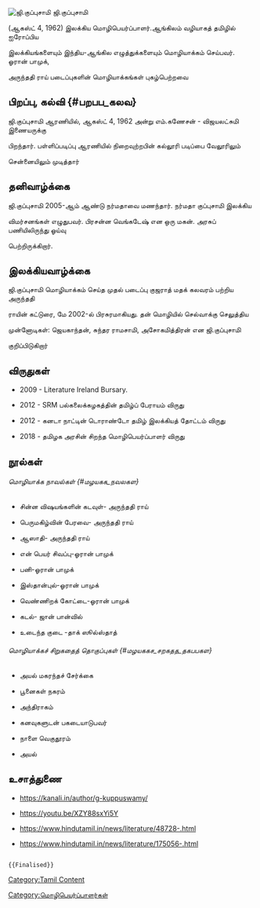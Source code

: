 ![ஜி.குப்புசாமி](G-kuppuswamy_476_648.jpg "ஜி.குப்புசாமி") ஜி.குப்புசாமி
(ஆகஸ்ட் 4, 1962) இலக்கிய மொழிபெயர்ப்பாளர்.ஆங்கிலம் வழியாகத் தமிழில் ஐரோப்பிய
இலக்கியங்களையும் இந்திய-ஆங்கில எழுத்துக்களையும் மொழியாக்கம் செய்பவர். ஓரான் பாமுக்,
அருந்ததி ராய் படைப்புகளின் மொழியாக்கங்கள் புகழ்பெற்றவை

## பிறப்பு, கல்வி {#பறபப_கலவ}

ஜி.குப்புசாமி ஆரணியில், ஆகஸ்ட் 4, 1962 அன்று எம்.கணேசன் - விஜயலட்சுமி இணையருக்கு
பிறந்தார். பள்ளிப்படிப்பு ஆரணியில் நிறைவுற்றபின் கல்லூரி படிப்பை வேலூரிலும்
சென்னையிலும் முடித்தார்

## தனிவாழ்க்கை

ஜி.குப்புசாமி 2005-ஆம் ஆண்டு நர்மதாவை மணந்தார். நர்மதா குப்புசாமி இலக்கிய
விமர்சனங்கள் எழுதுபவர். பிரசன்ன வெங்கடேஷ் என ஒரு மகன். அரசுப் பணியிலிருந்து ஓய்வு
பெற்றிருக்கிறார்.

## இலக்கியவாழ்க்கை

ஜி.குப்புசாமி மொழியாக்கம் செய்த முதல் படைப்பு குஜராத் மதக் கலவரம் பற்றிய அருந்ததி
ராயின் கட்டுரை, மே 2002-ல் பிரசுரமாகியது. தன் மொழியில் செல்வாக்கு செலுத்திய
முன்னோடிகள்: ஜெயகாந்தன், சுந்தர ராமசாமி, அசோகமித்திரன் என ஜி.குப்புசாமி
குறிப்பிடுகிறார்

## விருதுகள்

-   2009 - Literature Ireland Bursary.
-   2012 - SRM பல்கலைக்கழகத்தின் தமிழ்ப் பேராயம் விருது
-   2012 - கனடா நாட்டின் டொராண்டோ தமிழ் இலக்கியத் தோட்டம் விருது
-   2018 - தமிழக அரசின் சிறந்த மொழிபெயர்ப்பாளர் விருது

## நூல்கள்

###### மொழியாக்க நாவல்கள் {#மழயகக_நவலகள}

-   சின்ன விஷயங்களின் கடவுள்- அருந்ததி ராய்
-   பெருமகிழ்வின் பேரவை- அருந்ததி ராய்
-   ஆஸாதி- அருந்ததி ராய்
-   என் பெயர் சிவப்பு-ஓரான் பாமுக்
-   பனி-ஓரான் பாமுக்
-   இஸ்தான்புல்-ஓரான் பாமுக்
-   வெண்ணிறக் கோட்டை-ஓரான் பாமுக்
-   கடல்- ஜான் பான்வில்
-   உடைந்த குடை -தாக் ஸூல்ஸ்தாத்

###### மொழியாக்கச் சிறுகதைத் தொகுப்புகள் {#மழயககச_சறகதத_தகபபகள}

-   அயல் மகரந்தச் சேர்க்கை
-   பூனைகள் நகரம்
-   அந்திராகம்
-   கனவுகளுடன் பகடையாடுபவர்
-   நாளை வெகுதூரம்
-   அயல்

## உசாத்துணை

-   <https://kanali.in/author/g-kuppuswamy/>
-   <https://youtu.be/XZY88sxYi5Y>
-   <https://www.hindutamil.in/news/literature/48728-.html>
-   <https://www.hindutamil.in/news/literature/175056-.html>

```{=mediawiki}
{{Finalised}}
```
[Category:Tamil Content](Category:Tamil_Content "wikilink")
[Category:மொழிபெயர்ப்பாளர்கள்](Category:மொழிபெயர்ப்பாளர்கள் "wikilink")
